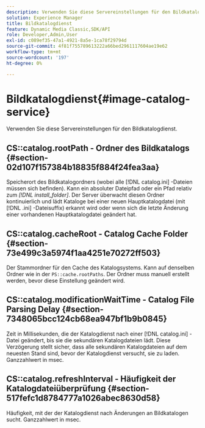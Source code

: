 ```yaml
---
description: Verwenden Sie diese Servereinstellungen für den Bildkatalogdienst.
solution: Experience Manager
title: Bildkatalogdienst
feature: Dynamic Media Classic,SDK/API
role: Developer,Admin,User
exl-id: c089ef35-47a1-4921-8a5e-1ca78f29794d
source-git-commit: 4f81f755789613222a66bed2961117604ae19e62
workflow-type: tm+mt
source-wordcount: '197'
ht-degree: 0%

---
```


# Bildkatalogdienst{#image-catalog-service}

Verwenden Sie diese Servereinstellungen für den Bildkatalogdienst.

## CS::catalog.rootPath - Ordner des Bildkatalogs {#section-02d107f157384b18835f884f24fea3aa}

Speicherort des Bildkatalogordners (wobei alle [!DNL catalog.ini] -Dateien müssen sich befinden). Kann ein absoluter Dateipfad oder ein Pfad relativ zum *[!DNL install_folder]*. Der Server überwacht diesen Ordner kontinuierlich und lädt Kataloge bei einer neuen Hauptkatalogdatei (mit [!DNL .ini] -Dateisuffix) erkannt wird oder wenn sich die letzte Änderung einer vorhandenen Hauptkatalogdatei geändert hat.

## CS::catalog.cacheRoot - Catalog Cache Folder {#section-73e499c3a5974f1aa4251e70272ff503}

Der Stammordner für den Cache des Katalogsystems. Kann auf denselben Ordner wie in der `PS::cache.rootPaths`. Der Ordner muss manuell erstellt werden, bevor diese Einstellung geändert wird.

## CS::catalog.modificationWaitTime - Catalog File Parsing Delay {#section-7348065bcc124cb68ea947bf1b9b0845}

Zeit in Millisekunden, die der Katalogdienst nach einer [!DNL catalog.ini] -Datei geändert, bis sie die sekundären Katalogdateien lädt. Diese Verzögerung stellt sicher, dass alle sekundären Katalogdateien auf dem neuesten Stand sind, bevor der Katalogdienst versucht, sie zu laden. Ganzzahlwert in msec.

## CS::catalog.refreshInterval - Häufigkeit der Katalogdateiüberprüfung {#section-517fefc1d8784777a1026abec8630d58}

Häufigkeit, mit der der Katalogdienst nach Änderungen an Bildkatalogen sucht. Ganzzahlwert in msec.
